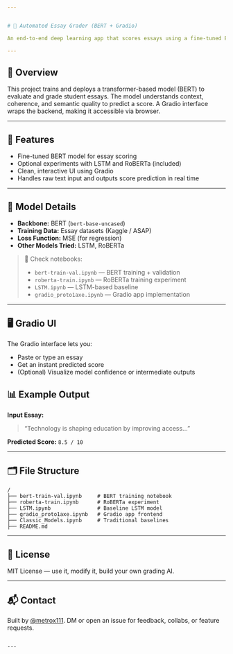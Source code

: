 ```yaml
---


# 📝 Automated Essay Grader (BERT + Gradio)

An end-to-end deep learning app that scores essays using a fine-tuned BERT model and provides a simple web UI via Gradio.

---
```


## 🚀 Overview

This project trains and deploys a transformer-based model (BERT) to evaluate and grade student essays. The model understands context, coherence, and semantic quality to predict a score. A Gradio interface wraps the backend, making it accessible via browser.

---

## 🔧 Features

- Fine-tuned BERT model for essay scoring
- Optional experiments with LSTM and RoBERTa (included)
- Clean, interactive UI using Gradio
- Handles raw text input and outputs score prediction in real time

---

## 🧠 Model Details

- **Backbone:** BERT (`bert-base-uncased`)
- **Training Data:** Essay datasets (Kaggle / ASAP)
- **Loss Function:** MSE (for regression)
- **Other Models Tried:** LSTM, RoBERTa

> 📁 Check notebooks:
> - `bert-train-val.ipynb` — BERT training + validation
> - `roberta-train.ipynb` — RoBERTa training experiment
> - `LSTM.ipynb` — LSTM-based baseline
> - `gradio_proto1axe.ipynb` — Gradio app implementation

---

## 🖥 Gradio UI

The Gradio interface lets you:

- Paste or type an essay
- Get an instant predicted score
- (Optional) Visualize model confidence or intermediate outputs

## 📊 Example Output

**Input Essay:**

> “Technology is shaping education by improving access...”

**Predicted Score:** `8.5 / 10`

---

## 🗂 File Structure

```
/
├── bert-train-val.ipynb     # BERT training notebook
├── roberta-train.ipynb      # RoBERTa experiment
├── LSTM.ipynb               # Baseline LSTM model
├── gradio_proto1axe.ipynb   # Gradio app frontend
├── Classic_Models.ipynb     # Traditional baselines
├── README.md
```

---

## 📄 License

MIT License — use it, modify it, build your own grading AI.

---

## 📬 Contact

Built by [@metrox111](https://github.com/metrox111).
DM or open an issue for feedback, collabs, or feature requests.

```

---


